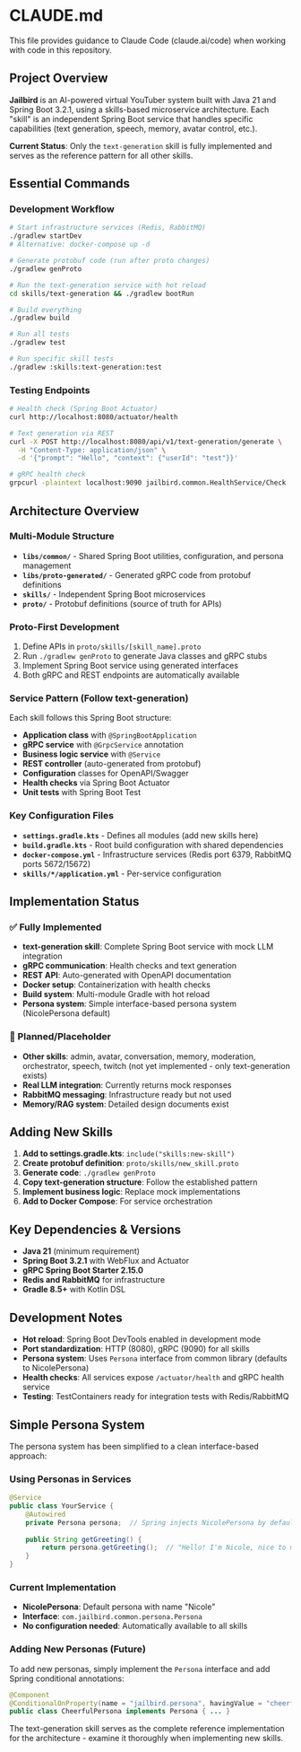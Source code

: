 # CLAUDE.md

This file provides guidance to Claude Code (claude.ai/code) when working with code in this repository.

## Project Overview

**Jailbird** is an AI-powered virtual YouTuber system built with Java 21 and Spring Boot 3.2.1, using a skills-based microservice architecture. Each "skill" is an independent Spring Boot service that handles specific capabilities (text generation, speech, memory, avatar control, etc.).

**Current Status**: Only the `text-generation` skill is fully implemented and serves as the reference pattern for all other skills.

## Essential Commands

### Development Workflow
```bash
# Start infrastructure services (Redis, RabbitMQ)
./gradlew startDev
# Alternative: docker-compose up -d

# Generate protobuf code (run after proto changes)
./gradlew genProto

# Run the text-generation service with hot reload
cd skills/text-generation && ./gradlew bootRun

# Build everything
./gradlew build

# Run all tests
./gradlew test

# Run specific skill tests
./gradlew :skills:text-generation:test
```

### Testing Endpoints
```bash
# Health check (Spring Boot Actuator)
curl http://localhost:8080/actuator/health

# Text generation via REST
curl -X POST http://localhost:8080/api/v1/text-generation/generate \
  -H "Content-Type: application/json" \
  -d '{"prompt": "Hello", "context": {"userId": "test"}}'

# gRPC health check
grpcurl -plaintext localhost:9090 jailbird.common.HealthService/Check
```

## Architecture Overview

### Multi-Module Structure
- **`libs/common/`** - Shared Spring Boot utilities, configuration, and persona management
- **`libs/proto-generated/`** - Generated gRPC code from protobuf definitions
- **`skills/`** - Independent Spring Boot microservices
- **`proto/`** - Protobuf definitions (source of truth for APIs)

### Proto-First Development
1. Define APIs in `proto/skills/[skill_name].proto`
2. Run `./gradlew genProto` to generate Java classes and gRPC stubs
3. Implement Spring Boot service using generated interfaces
4. Both gRPC and REST endpoints are automatically available

### Service Pattern (Follow text-generation)
Each skill follows this Spring Boot structure:
- **Application class** with `@SpringBootApplication`
- **gRPC service** with `@GrpcService` annotation
- **Business logic service** with `@Service`
- **REST controller** (auto-generated from protobuf)
- **Configuration** classes for OpenAPI/Swagger
- **Health checks** via Spring Boot Actuator
- **Unit tests** with Spring Boot Test

### Key Configuration Files
- **`settings.gradle.kts`** - Defines all modules (add new skills here)
- **`build.gradle.kts`** - Root build configuration with shared dependencies
- **`docker-compose.yml`** - Infrastructure services (Redis port 6379, RabbitMQ ports 5672/15672)
- **`skills/*/application.yml`** - Per-service configuration

## Implementation Status

### ✅ Fully Implemented
- **text-generation skill**: Complete Spring Boot service with mock LLM integration
- **gRPC communication**: Health checks and text generation
- **REST API**: Auto-generated with OpenAPI documentation
- **Docker setup**: Containerization with health checks
- **Build system**: Multi-module Gradle with hot reload
- **Persona system**: Simple interface-based persona system (NicolePersona default)

### 🚧 Planned/Placeholder
- **Other skills**: admin, avatar, conversation, memory, moderation, orchestrator, speech, twitch (not yet implemented - only text-generation exists)
- **Real LLM integration**: Currently returns mock responses
- **RabbitMQ messaging**: Infrastructure ready but not used
- **Memory/RAG system**: Detailed design documents exist

## Adding New Skills

1. **Add to settings.gradle.kts**: `include("skills:new-skill")`
2. **Create protobuf definition**: `proto/skills/new_skill.proto`
3. **Generate code**: `./gradlew genProto`
4. **Copy text-generation structure**: Follow the established pattern
5. **Implement business logic**: Replace mock implementations
6. **Add to Docker Compose**: For service orchestration

## Key Dependencies & Versions
- **Java 21** (minimum requirement)
- **Spring Boot 3.2.1** with WebFlux and Actuator
- **gRPC Spring Boot Starter 2.15.0**
- **Redis and RabbitMQ** for infrastructure
- **Gradle 8.5+** with Kotlin DSL

## Development Notes

- **Hot reload**: Spring Boot DevTools enabled in development mode
- **Port standardization**: HTTP (8080), gRPC (9090) for all skills
- **Persona system**: Uses `Persona` interface from common library (defaults to NicolePersona)
- **Health checks**: All services expose `/actuator/health` and gRPC health service
- **Testing**: TestContainers ready for integration tests with Redis/RabbitMQ

## Simple Persona System

The persona system has been simplified to a clean interface-based approach:

### Using Personas in Services
```java
@Service  
public class YourService {
    @Autowired
    private Persona persona;  // Spring injects NicolePersona by default
    
    public String getGreeting() {
        return persona.getGreeting();  // "Hello! I'm Nicole, nice to meet you!"
    }
}
```

### Current Implementation
- **NicolePersona**: Default persona with name "Nicole"
- **Interface**: `com.jailbird.common.persona.Persona`
- **No configuration needed**: Automatically available to all skills

### Adding New Personas (Future)
To add new personas, simply implement the `Persona` interface and add Spring conditional annotations:
```java
@Component
@ConditionalOnProperty(name = "jailbird.persona", havingValue = "cheerful")
public class CheerfulPersona implements Persona { ... }
```

The text-generation skill serves as the complete reference implementation for the architecture - examine it thoroughly when implementing new skills.